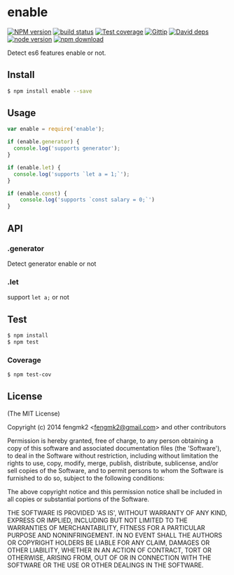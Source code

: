 enable
=======

[![NPM version][npm-image]][npm-url]
[![build status][travis-image]][travis-url]
[![Test coverage][coveralls-image]][coveralls-url]
[![Gittip][gittip-image]][gittip-url]
[![David deps][david-image]][david-url]
[![node version][node-image]][node-url]
[![npm download][download-image]][download-url]

[npm-image]: https://img.shields.io/npm/v/enable.svg?style=flat-square
[npm-url]: https://npmjs.org/package/enable
[travis-image]: https://img.shields.io/travis/node-modules/enable.svg?style=flat-square
[travis-url]: https://travis-ci.org/node-modules/enable
[coveralls-image]: https://img.shields.io/coveralls/node-modules/enable.svg?style=flat-square
[coveralls-url]: https://coveralls.io/r/node-modules/enable?branch=master
[gittip-image]: https://img.shields.io/gittip/fengmk2.svg?style=flat-square
[gittip-url]: https://www.gittip.com/fengmk2/
[david-image]: https://img.shields.io/david/node-modules/enable.svg?style=flat-square
[david-url]: https://david-dm.org/node-modules/enable
[node-image]: https://img.shields.io/badge/node.js-%3E=_0.10-green.svg?style=flat-square
[node-url]: http://nodejs.org/download/
[download-image]: https://img.shields.io/npm/dm/enable.svg?style=flat-square
[download-url]: https://npmjs.org/package/enable

Detect es6 features enable or not.

## Install

```bash
$ npm install enable --save
```

## Usage

```js
var enable = require('enable');

if (enable.generator) {
  console.log('supports generator');
}

if (enable.let) {
  console.log('supports `let a = 1;`');
}

if (enable.const) {
	console.log('supports `const salary = 0;`')
}
```

## API

### .generator

Detect generator enable or not

### .let

support `let a;` or not

## Test

```bash
$ npm install
$ npm test
```

### Coverage

```bash
$ npm test-cov
```

## License

(The MIT License)

Copyright (c) 2014 fengmk2 &lt;fengmk2@gmail.com&gt; and other contributors

Permission is hereby granted, free of charge, to any person obtaining
a copy of this software and associated documentation files (the
'Software'), to deal in the Software without restriction, including
without limitation the rights to use, copy, modify, merge, publish,
distribute, sublicense, and/or sell copies of the Software, and to
permit persons to whom the Software is furnished to do so, subject to
the following conditions:

The above copyright notice and this permission notice shall be
included in all copies or substantial portions of the Software.

THE SOFTWARE IS PROVIDED 'AS IS', WITHOUT WARRANTY OF ANY KIND,
EXPRESS OR IMPLIED, INCLUDING BUT NOT LIMITED TO THE WARRANTIES OF
MERCHANTABILITY, FITNESS FOR A PARTICULAR PURPOSE AND NONINFRINGEMENT.
IN NO EVENT SHALL THE AUTHORS OR COPYRIGHT HOLDERS BE LIABLE FOR ANY
CLAIM, DAMAGES OR OTHER LIABILITY, WHETHER IN AN ACTION OF CONTRACT,
TORT OR OTHERWISE, ARISING FROM, OUT OF OR IN CONNECTION WITH THE
SOFTWARE OR THE USE OR OTHER DEALINGS IN THE SOFTWARE.
